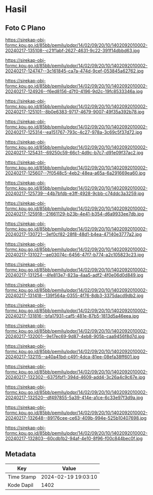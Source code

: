 # Hasil

## Foto C Plano

https://sirekap-obj-formc.kpu.go.id/85bb/pemilu/pdpr/14/02/09/20/10/1402092010002-20240217-135108--c21f1abf-2627-4631-9c22-391f14dbbd63.jpg

https://sirekap-obj-formc.kpu.go.id/85bb/pemilu/pdpr/14/02/09/20/10/1402092010002-20240217-124747--3c161845-ca7a-474d-9cef-053845a62762.jpg

https://sirekap-obj-formc.kpu.go.id/85bb/pemilu/pdpr/14/02/09/20/10/1402092010002-20240217-124926--f6ed8156-d7f0-4196-9d2c-19fc8533346a.jpg

https://sirekap-obj-formc.kpu.go.id/85bb/pemilu/pdpr/14/02/09/20/10/1402092010002-20240217-125101--8b0e6383-9717-4679-9007-49f35a392b78.jpg

https://sirekap-obj-formc.kpu.go.id/85bb/pemilu/pdpr/14/02/09/20/10/1402092010002-20240217-125314--ea151767-793c-4c27-978a-3c69c5f37d72.jpg

https://sirekap-obj-formc.kpu.go.id/85bb/pemilu/pdpr/14/02/09/20/10/1402092010002-20240217-125431--69250c59-66c1-4d9c-b7c7-d91e09f37ac2.jpg

https://sirekap-obj-formc.kpu.go.id/85bb/pemilu/pdpr/14/02/09/20/10/1402092010002-20240217-125607--7f0548c5-4eb2-48ea-a65a-6a291669ea60.jpg

https://sirekap-obj-formc.kpu.go.id/85bb/pemilu/pdpr/14/02/09/20/10/1402092010002-20240217-125739--44b7bfdb-e3ff-4928-9cbb-c74ddc3a3259.jpg

https://sirekap-obj-formc.kpu.go.id/85bb/pemilu/pdpr/14/02/09/20/10/1402092010002-20240217-125918--21661129-b23b-4e41-b354-d6a9933ee7db.jpg

https://sirekap-obj-formc.kpu.go.id/85bb/pemilu/pdpr/14/02/09/20/10/1402092010002-20240217-130721--3ef0cf82-28f8-48d1-b4ea-47140e3777a2.jpg

https://sirekap-obj-formc.kpu.go.id/85bb/pemilu/pdpr/14/02/09/20/10/1402092010002-20240217-131027--ae03074c-6456-47f7-b774-a2c105823c23.jpg

https://sirekap-obj-formc.kpu.go.id/85bb/pemilu/pdpr/14/02/09/20/10/1402092010002-20240217-131254--4fe813e7-823a-4aa5-adf2-4f0e06d0d849.jpg

https://sirekap-obj-formc.kpu.go.id/85bb/pemilu/pdpr/14/02/09/20/10/1402092010002-20240217-131418--139f564a-0355-4f76-8db3-3375dacd9db2.jpg

https://sirekap-obj-formc.kpu.go.id/85bb/pemilu/pdpr/14/02/09/20/10/1402092010002-20240217-131816--bfa17931-caf5-481e-87b5-1813d5a46eea.jpg

https://sirekap-obj-formc.kpu.go.id/85bb/pemilu/pdpr/14/02/09/20/10/1402092010002-20240217-132001--9e17ec69-9d87-4eb8-905b-caa9456f8d7d.jpg

https://sirekap-obj-formc.kpu.go.id/85bb/pemilu/pdpr/14/02/09/20/10/1402092010002-20240217-132115--a40a41bd-c491-4dca-81ee-08efa38ff601.jpg

https://sirekap-obj-formc.kpu.go.id/85bb/pemilu/pdpr/14/02/09/20/10/1402092010002-20240217-132302--6375fbf1-394d-4609-add4-3c26a4c9c67e.jpg

https://sirekap-obj-formc.kpu.go.id/85bb/pemilu/pdpr/14/02/09/20/10/1402092010002-20240217-132520--df497855-5a39-414e-a1ce-6c33e97f3d9a.jpg

https://sirekap-obj-formc.kpu.go.id/85bb/pemilu/pdpr/14/02/09/20/10/1402092010002-20240217-132648--89176cee-ce63-409b-994e-525b10407698.jpg

https://sirekap-obj-formc.kpu.go.id/85bb/pemilu/pdpr/14/02/09/20/10/1402092010002-20240217-132803--60cdb1b2-94af-4e10-8f96-f00c844bec0f.jpg


## Metadata

| Key        | Value               |
| ---------- | ------------------- |
| Time Stamp | 2024-02-19 19:03:10 |
| Kode Dapil | 1402                |



